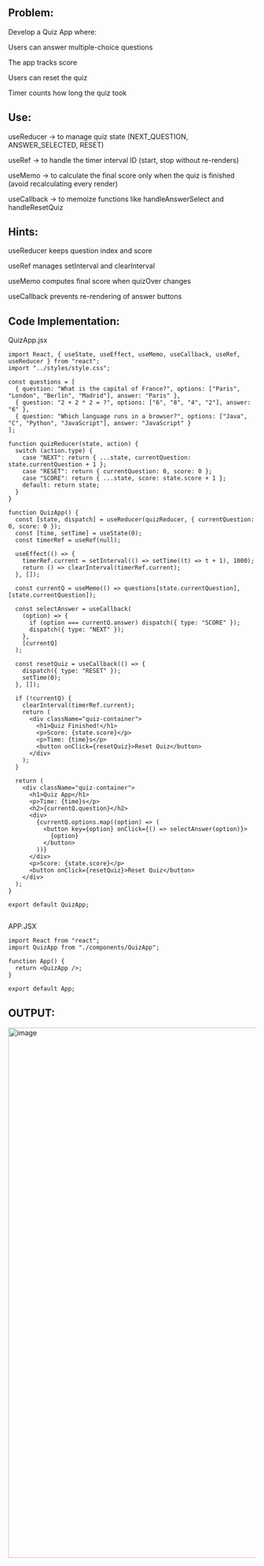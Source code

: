 ## Problem:

Develop a Quiz App where:

Users can answer multiple-choice questions

The app tracks score

Users can reset the quiz

Timer counts how long the quiz took

## Use:

useReducer → to manage quiz state (NEXT_QUESTION, ANSWER_SELECTED, RESET)

useRef → to handle the timer interval ID (start, stop without re-renders)

useMemo → to calculate the final score only when the quiz is finished (avoid recalculating every render)

useCallback → to memoize functions like handleAnswerSelect and handleResetQuiz

## Hints:

useReducer keeps question index and score

useRef manages setInterval and clearInterval

useMemo computes final score when quizOver changes

useCallback prevents re-rendering of answer buttons

## Code Implementation:

QuizApp.jsx
```
import React, { useState, useEffect, useMemo, useCallback, useRef, useReducer } from "react";
import "../styles/style.css";

const questions = [
  { question: "What is the capital of France?", options: ["Paris", "London", "Berlin", "Madrid"], answer: "Paris" },
  { question: "2 + 2 * 2 = ?", options: ["6", "8", "4", "2"], answer: "6" },
  { question: "Which language runs in a browser?", options: ["Java", "C", "Python", "JavaScript"], answer: "JavaScript" }
];

function quizReducer(state, action) {
  switch (action.type) {
    case "NEXT": return { ...state, currentQuestion: state.currentQuestion + 1 };
    case "RESET": return { currentQuestion: 0, score: 0 };
    case "SCORE": return { ...state, score: state.score + 1 };
    default: return state;
  }
}

function QuizApp() {
  const [state, dispatch] = useReducer(quizReducer, { currentQuestion: 0, score: 0 });
  const [time, setTime] = useState(0);
  const timerRef = useRef(null);

  useEffect(() => {
    timerRef.current = setInterval(() => setTime((t) => t + 1), 1000);
    return () => clearInterval(timerRef.current);
  }, []);

  const currentQ = useMemo(() => questions[state.currentQuestion], [state.currentQuestion]);

  const selectAnswer = useCallback(
    (option) => {
      if (option === currentQ.answer) dispatch({ type: "SCORE" });
      dispatch({ type: "NEXT" });
    },
    [currentQ]
  );

  const resetQuiz = useCallback(() => {
    dispatch({ type: "RESET" });
    setTime(0);
  }, []);

  if (!currentQ) {
    clearInterval(timerRef.current);
    return (
      <div className="quiz-container">
        <h1>Quiz Finished!</h1>
        <p>Score: {state.score}</p>
        <p>Time: {time}s</p>
        <button onClick={resetQuiz}>Reset Quiz</button>
      </div>
    );
  }

  return (
    <div className="quiz-container">
      <h1>Quiz App</h1>
      <p>Time: {time}s</p>
      <h2>{currentQ.question}</h2>
      <div>
        {currentQ.options.map((option) => (
          <button key={option} onClick={() => selectAnswer(option)}>
            {option}
          </button>
        ))}
      </div>
      <p>Score: {state.score}</p>
      <button onClick={resetQuiz}>Reset Quiz</button>
    </div>
  );
}

export default QuizApp;


```

APP.JSX
```
import React from "react";
import QuizApp from "./components/QuizApp";

function App() {
  return <QuizApp />;
}

export default App;

```
## OUTPUT:
<img width="1919" height="1079" alt="image" src="https://github.com/user-attachments/assets/e901efb3-8f53-463a-9ae2-e36833af83ed" />


